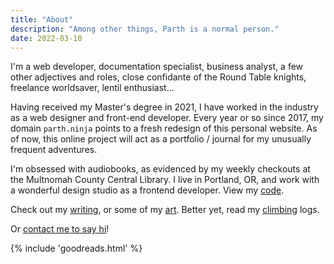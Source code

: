 ```yaml
---
title: "About"
description: "Among other things, Parth is a normal person."
date: 2022-03-10
---
```

I'm a web developer, documentation specialist, business analyst, a few other adjectives and roles, close confidante of the Round Table knights, freelance worldsaver, lentil enthusiast...

Having received my Master's degree in 2021, I have worked in the industry as a web designer and front-end developer. Every year or so since 2017, my domain `parth.ninja` points to a fresh redesign of this personal website. As of now, this online project will act as a portfolio / journal for my unusually frequent adventures.

I'm obsessed with audiobooks, as evidenced by my weekly checkouts at the Multnomah County Central Library. I live in Portland, OR, and work with a wonderful design studio as a frontend developer. View my [code](/code).


Check out my [writing](/writing), or some of my [art](/art). Better yet, read my [climbing](/climbing) logs.

Or <span class="bold600"><a href="/hello">contact me to say hi</a></span>!

<div class="irevamp-mt-md irevamp-mb-md ">
{% include 'goodreads.html' %}
</div>

